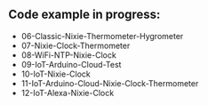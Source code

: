## Code example in progress:
- 06-Classic-Nixie-Thermometer-Hygrometer
- 07-Nixie-Clock-Thermometer
- 08-WiFi-NTP-Nixie-Clock
- 09-IoT-Arduino-Cloud-Test
- 10-IoT-Nixie-Clock
- 11-IoT-Arduino-Cloud-Nixie-Clock-Thermometer
- 12-IoT-Alexa-Nixie-Clock
